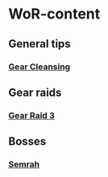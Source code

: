 # WoR-content

## General tips

### [Gear Cleansing](Gear-Cleansing.md)

## Gear raids

### [Gear Raid 3](Gear-Raid-3.md)

## Bosses

### [Semrah](GB-2.md)

